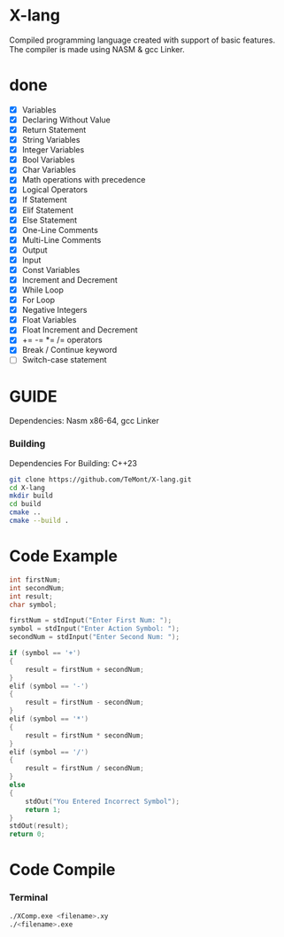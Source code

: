 # X-lang
Compiled programming language created with support of basic features.
The compiler is made using NASM & gcc Linker.

# done
- [X] Variables
- [X] Declaring Without Value
- [X] Return Statement
- [X] String Variables
- [X] Integer Variables
- [X] Bool Variables
- [X] Char Variables
- [X] Math operations with precedence
- [X] Logical Operators
- [X] If Statement
- [X] Elif Statement
- [X] Else Statement
- [X] One-Line Comments
- [X] Multi-Line Comments
- [X] Output
- [X] Input
- [X] Const Variables
- [X] Increment and Decrement
- [X] While Loop
- [X] For Loop
- [X] Negative Integers
- [X] Float Variables
- [X] Float Increment and Decrement
- [X] += -= *= /= operators
- [X] Break / Continue keyword
- [ ] Switch-case statement

# GUIDE
Dependencies: Nasm x86-64, gcc Linker

### Building
Dependencies For Building: C++23
```bash
git clone https://github.com/TeMont/X-lang.git
cd X-lang
mkdir build
cd build
cmake ..
cmake --build .
```
# Code Example

```c
int firstNum;
int secondNum;
int result;
char symbol;

firstNum = stdInput("Enter First Num: ");
symbol = stdInput("Enter Action Symbol: ");
secondNum = stdInput("Enter Second Num: ");

if (symbol == '+')
{
    result = firstNum + secondNum;
}
elif (symbol == '-')
{
    result = firstNum - secondNum;
}
elif (symbol == '*')
{
    result = firstNum * secondNum;
}
elif (symbol == '/')
{
    result = firstNum / secondNum;
}
else
{
    stdOut("You Entered Incorrect Symbol");
    return 1;
}
stdOut(result);
return 0;
```

# Code Compile
### Terminal
```bash
./XComp.exe <filename>.xy
./<filename>.exe
```